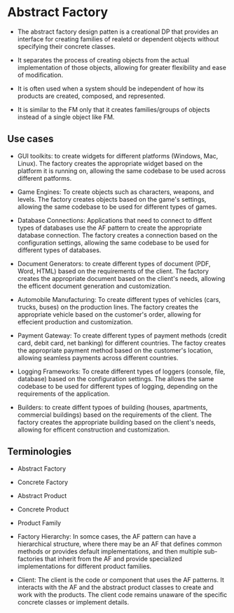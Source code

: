 # Abstract Factory

- The abstract factory design patten is a creational DP that provides an interface for creating families of realetd or dependent objects without specifying their concrete classes.

- It separates the process of creating objects from the actual implementation of those objects, allowing for greater flexibility and ease of modification.

- It is often used when a system should be independent of how its products are created, composed, and represented.

- It is similar to the FM only that it creates families/groups of objects instead of a single object like FM.

## Use cases

- GUI toolkits: to create widgets for different platforms (Windows, Mac, Linux).
  The factory creates the appropriate widget based on the platform it is running on, allowing the same codebase to be used across different patforms.

- Game Engines: To create objects such as characters, weapons, and levels. The factory creates objects based on the game's settings, allowing the same codebase to be used for different types of games.

- Database Connections: Applications that need to connect to diffent types of databases use the AF pattern to create the appropriate database connection.
  The factory creates a connection based on the configuration settings, allowing the same codebase to be used for different types of databases.

- Document Generators: to create different types of document (PDF, Word, HTML) based on the requirements of the client. The factory creates the appropriate document based on the client's needs, allowing the efficent document generation and customization.

- Automobile Manufacturing: To create different types of vehicles (cars, trucks, buses) on the production lines.
  The factory creates the appropriate vehicle based on the customer's order, allowing for effecient production and customization.

- Payment Gateway: To create different types of payment methods (credit card, debit card, net banking) for different countries.
  The factoy creates the appropriate payment method based on the customer's location, allowing seamless payments across different countries.

- Logging Frameworks: To create different types of loggers (console, file, database) based on the configuration settings.
  The allows the same codebase to be used for different types of logging, depending on the requirements of the application.

- Builders: to create diffent typoes of building (houses, apartments, commercial buildings) based on the requirements of the client.
  The factory creates the appropriate building based on the client's needs, allowing for efficent construction and customization.

## Terminologies

- Abstract Factory

- Concrete Factory

- Abstract Product

- Concrete Product

- Product Family

- Factory Hierarchy: In somce cases, the AF pattern can have a hierarchical structure, where there may be an AF that defines common methods or provides default implementations, and then multiple sub-factories that inherit from the AF and provide specialized implementations for different product families.

- Client: The client is the code or component that uses the AF patterns. It interacts with the AF and the abstract product classes to create and work with the products. The client code remains unaware of the specific concrete classes or implement details.
